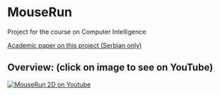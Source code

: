 # MouseRun
Project for the course on Computer Intelligence

[Academic paper on this project (Serbian only) ](https://github.com/ajvazz/MouseRun/blob/master/Seminarski%20rad/NEAT.pdf)

## Overview: (click on image to see on YouTube)
[![MouseRun 2D on Youtube](http://i3.ytimg.com/vi/nWRVrJn67Mc/maxresdefault.jpg)](https://www.youtube.com/watch?v=nWRVrJn67Mc)

